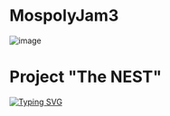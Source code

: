 # MospolyJam3
![image](https://github.com/user-attachments/assets/2ead1a37-e710-41d4-a0ed-d6ae986277fc)

# Project "The NEST"
[![Typing SVG](https://readme-typing-svg.herokuapp.com?color=%2336BCF7&lines=Everything+works+right?+...+No)](https://git.io/typing-svg)

